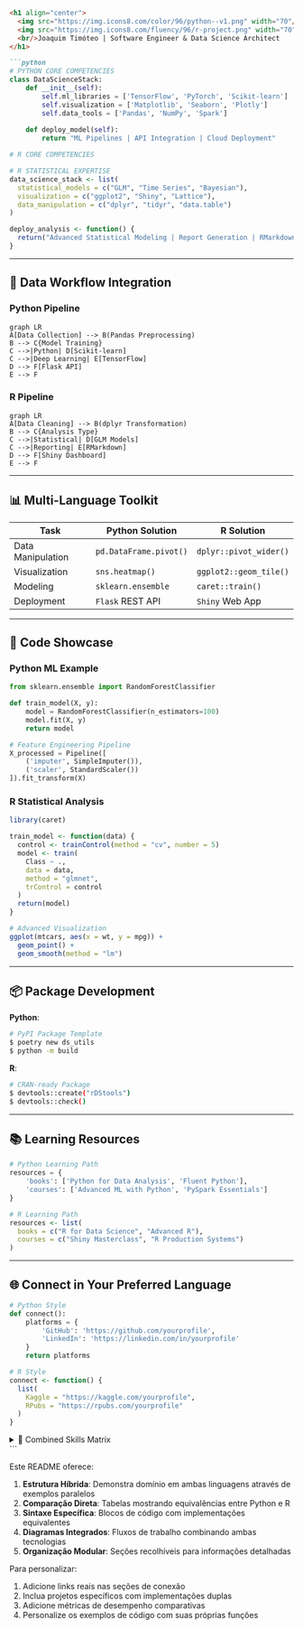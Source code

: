 ```markdown
<h1 align="center">
  <img src="https://img.icons8.com/color/96/python--v1.png" width="70"/> 
  <img src="https://img.icons8.com/fluency/96/r-project.png" width="70"/>
  <br/>Joaquim Timóteo | Software Engineer & Data Science Architect 
</h1>

```python
# PYTHON CORE COMPETENCIES
class DataScienceStack:
    def __init__(self):
        self.ml_libraries = ['TensorFlow', 'PyTorch', 'Scikit-learn']
        self.visualization = ['Matplotlib', 'Seaborn', 'Plotly']
        self.data_tools = ['Pandas', 'NumPy', 'Spark']
        
    def deploy_model(self):
        return "ML Pipelines | API Integration | Cloud Deployment"

# R CORE COMPETENCIES
```
```r
# R STATISTICAL EXPERTISE
data_science_stack <- list(
  statistical_models = c("GLM", "Time Series", "Bayesian"),
  visualization = c("ggplot2", "Shiny", "Lattice"),
  data_manipulation = c("dplyr", "tidyr", "data.table")
)

deploy_analysis <- function() {
  return("Advanced Statistical Modeling | Report Generation | RMarkdown")
}
```

---

## 🔁 **Data Workflow Integration**

### **Python Pipeline**
```mermaid
graph LR
A[Data Collection] --> B(Pandas Preprocessing)
B --> C{Model Training}
C -->|Python| D[Scikit-learn]
C -->|Deep Learning| E[TensorFlow]
D --> F[Flask API]
E --> F
```

### **R Pipeline**
```mermaid
graph LR
A[Data Cleaning] --> B(dplyr Transformation)
B --> C{Analysis Type}
C -->|Statistical| D[GLM Models]
C -->|Reporting| E[RMarkdown]
D --> F[Shiny Dashboard]
E --> F
```

---

## 📊 **Multi-Language Toolkit**

| Task                | Python Solution           | R Solution               |
|---------------------|---------------------------|--------------------------|
| Data Manipulation   | `pd.DataFrame.pivot()`    | `dplyr::pivot_wider()`   |
| Visualization       | `sns.heatmap()`           | `ggplot2::geom_tile()`   |
| Modeling            | `sklearn.ensemble`        | `caret::train()`         |
| Deployment          | `Flask` REST API          | `Shiny` Web App          |

---

## 🧪 **Code Showcase**

### **Python ML Example**
```python
from sklearn.ensemble import RandomForestClassifier

def train_model(X, y):
    model = RandomForestClassifier(n_estimators=100)
    model.fit(X, y)
    return model

# Feature Engineering Pipeline
X_processed = Pipeline([
    ('imputer', SimpleImputer()),
    ('scaler', StandardScaler())
]).fit_transform(X)
```

### **R Statistical Analysis**
```r
library(caret)

train_model <- function(data) {
  control <- trainControl(method = "cv", number = 5)
  model <- train(
    Class ~ .,
    data = data,
    method = "glmnet",
    trControl = control
  )
  return(model)
}

# Advanced Visualization
ggplot(mtcars, aes(x = wt, y = mpg)) + 
  geom_point() + 
  geom_smooth(method = "lm")
```

---

## 📦 **Package Development**

**Python**:
```bash
# PyPI Package Template
$ poetry new ds_utils
$ python -m build
```

**R**:
```bash
# CRAN-ready Package
$ devtools::create("rDStools")
$ devtools::check()
```

---

## 📚 **Learning Resources**

```python
# Python Learning Path
resources = {
    'books': ['Python for Data Analysis', 'Fluent Python'],
    'courses': ['Advanced ML with Python', 'PySpark Essentials']
}
```

```r
# R Learning Path
resources <- list(
  books = c("R for Data Science", "Advanced R"),
  courses = c("Shiny Masterclass", "R Production Systems")
)
```

---

## 🌐 **Connect in Your Preferred Language**

```python
# Python Style
def connect():
    platforms = {
        'GitHub': 'https://github.com/yourprofile',
        'LinkedIn': 'https://linkedin.com/in/yourprofile'
    }
    return platforms
```

```r
# R Style
connect <- function() {
  list(
    Kaggle = "https://kaggle.com/yourprofile",
    RPubs = "https://rpubs.com/yourprofile"
  )
}
```

<details>
<summary>📌 Combined Skills Matrix</summary>

| Skill Category       | Python Implementation     | R Implementation        |
|----------------------|---------------------------|-------------------------|
| Data Wrangling       | Pandas/Numpy              | dplyr/tidyr             |
| Visualization        | Matplotlib/Plotly         | ggplot2/Plotly          |
| Modeling             | Scikit-learn/TensorFlow   | caret/Tidymodels        |
| Reporting            | Jupyter Notebooks         | RMarkdown/Quarto        |
| Deployment           | Flask/Django              | Shiny/plumber           |

</details>
```

Este README oferece:

1. **Estrutura Híbrida**: Demonstra domínio em ambas linguagens através de exemplos paralelos
2. **Comparação Direta**: Tabelas mostrando equivalências entre Python e R
3. **Sintaxe Específica**: Blocos de código com implementações equivalentes
4. **Diagramas Integrados**: Fluxos de trabalho combinando ambas tecnologias
5. **Organização Modular**: Seções recolhíveis para informações detalhadas

Para personalizar:
1. Adicione links reais nas seções de conexão
2. Inclua projetos específicos com implementações duplas
3. Adicione métricas de desempenho comparativas
4. Personalize os exemplos de código com suas próprias funções
